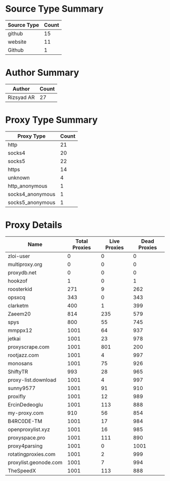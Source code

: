 # Source Type Summary

| Source Type | Count |
|-------------|-------|
| github | 15 |
| website | 11 |
| Github | 1 |


# Author Summary

| Author | Count |
|--------|-------|
| Rizsyad AR | 27 |


# Proxy Type Summary

| Proxy Type | Count |
|------------|-------|
| http | 21 |
| socks4 | 20 |
| socks5 | 22 |
| https | 14 |
| unknown | 4 |
| http_anonymous | 1 |
| socks4_anonymous | 1 |
| socks5_anonymous | 1 |


# Proxy Details

| Name | Total Proxies | Live Proxies | Dead Proxies |
|------|---------------|--------------|---------------|
| zloi-user | 0 | 0 | 0 |
| multiproxy.org | 0 | 0 | 0 |
| proxydb.net | 0 | 0 | 0 |
| hookzof | 1 | 0 | 1 |
| roosterkid | 271 | 9 | 262 |
| opsxcq | 343 | 0 | 343 |
| clarketm | 400 | 1 | 399 |
| Zaeem20 | 814 | 235 | 579 |
| spys | 800 | 55 | 745 |
| mmppx12 | 1001 | 64 | 937 |
| jetkai | 1001 | 23 | 978 |
| proxyscrape.com | 1001 | 801 | 200 |
| rootjazz.com | 1001 | 4 | 997 |
| monosans | 1001 | 75 | 926 |
| ShiftyTR | 993 | 28 | 965 |
| proxy-list.download | 1001 | 4 | 997 |
| sunny9577 | 1001 | 91 | 910 |
| proxifly | 1001 | 12 | 989 |
| ErcinDedeoglu | 1001 | 113 | 888 |
| my-proxy.com | 910 | 56 | 854 |
| B4RC0DE-TM | 1001 | 17 | 984 |
| openproxylist.xyz | 1001 | 16 | 985 |
| proxyspace.pro | 1001 | 111 | 890 |
| proxy4parsing | 1001 | 0 | 1001 |
| rotatingproxies.com | 1001 | 2 | 999 |
| proxylist.geonode.com | 1001 | 7 | 994 |
| TheSpeedX | 1001 | 113 | 888 |
